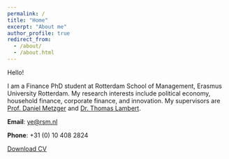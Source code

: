 ```yaml
---
permalink: /
title: "Home"
excerpt: "About me"
author_profile: true
redirect_from: 
  - /about/
  - /about.html
---
```

Hello!

I am a Finance PhD student at Rotterdam School of Management, Erasmus University Rotterdam. My research interests include political economy, household finance, corporate finance, and innovation. My supervisors are [Prof. Daniel Metzger](https://sites.google.com/site/danielmetzgerhome/home) and [Dr. Thomas Lambert](https://thomaslambert.org/).

**Email**: ye@rsm.nl

**Phone**: +31 (0) 10 408 2824

[Download CV](http://shiwei-ye.github.io/files/sye_cv.pdf)

